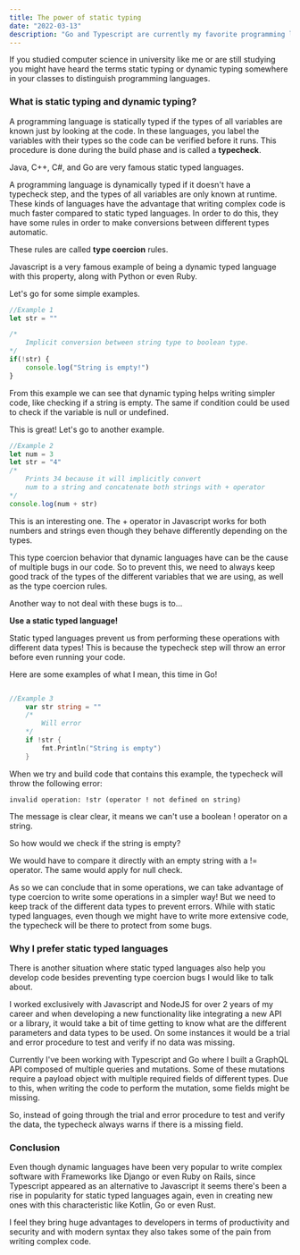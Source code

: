 ```yaml
---
title: The power of static typing
date: "2022-03-13"
description: "Go and Typescript are currently my favorite programming languages to work with. What do they have in common? They're both statically typed."
---
```


If you studied computer science in university like me or are still studying you might have heard the terms static typing or dynamic typing somewhere in your classes to distinguish programming languages.

### What is static typing and dynamic typing?

A programming language is statically typed if the types of all variables are known just by looking at the code. In these languages, you label the variables with their types so the code can be verified before it runs. This procedure is done during the build phase and is called a **typecheck**.

Java, C++, C#, and Go are very famous static typed languages.

A programming language is dynamically typed if it doesn't have a typecheck step, and the types of all variables are only known at runtime. These kinds of languages have the advantage that writing complex code is much faster compared to static typed languages. In order to do this, they have some rules in order to make conversions between different types automatic. 

These rules are called **type coercion** rules.

Javascript is a very famous example of being a dynamic typed language with this property, along with Python or even Ruby.

Let's go for some simple examples.

```js
//Example 1
let str = ""

/*
    Implicit conversion between string type to boolean type.
*/
if(!str) {
    console.log("String is empty!")
}

```

From this example we can see that dynamic typing helps writing simpler code, like checking if a string is empty. The same if condition could be used to check if the variable is null or undefined.

This is great! Let's go to another example.

```js
//Example 2
let num = 3
let str = "4"
/* 
    Prints 34 because it will implicitly convert 
    num to a string and concatenate both strings with + operator 
*/
console.log(num + str)

```

This is an interesting one. The + operator in Javascript works for both numbers and strings even though they behave differently depending on the types.

This type coercion behavior that dynamic languages have can be the cause of multiple bugs in our code. So to prevent this, we need to always keep good track of the types of the different variables that we are using, as well as the type coercion rules.

Another way to not deal with these bugs is to... 

**Use a static typed language!**

Static typed languages prevent us from performing these operations with different data types! This is because the typecheck step will throw an error before even running your code.

Here are some examples of what I mean, this time in Go!

```Go

//Example 3
	var str string = ""
    /*
        Will error
    */
	if !str {
		fmt.Println("String is empty")
	}

```

When we try and build code that contains this example, the typecheck will throw the following error:

`invalid operation: !str (operator ! not defined on string)`

The message is clear clear, it means we can't use a boolean ! operator on a string.

So how would we check if the string is empty? 

We would have to compare it directly with an empty string with a != operator. The same would apply for null check.

As so we can conclude that in some operations, we can take advantage of type coercion to write some operations in a simpler way! But we need to keep track of the different data types to prevent errors.
While with static typed languages, even though we might have to write more extensive code, the typecheck will be there to protect from some bugs.

### Why I prefer static typed languages
There is another situation where static typed languages also help you develop code besides preventing type coercion bugs I would like to talk about.

I worked exclusively with Javascript and NodeJS for over 2 years of my career and when developing a new functionality like integrating a new API or a library, it would take a bit of time getting to know what are the different parameters and data types to be used. On some instances it would be a trial and error procedure to test and verify if no data was missing.

Currently I've been working with Typescript and Go where I built a GraphQL API composed of multiple queries and mutations. Some of these mutations require a payload object with multiple required fields of different types. Due to this, when writing the code to perform the mutation, some fields might be missing. 

So, instead of going through the trial and error procedure to test and verify the data, the typecheck always warns if there is a missing field. 


### Conclusion 
Even though dynamic languages have been very popular to write complex software with Frameworks like Django or even Ruby on Rails, since Typescript appeared as an alternative to Javascript it seems there's been a rise in popularity for static typed languages again, even in creating new ones with this characteristic like Kotlin, Go or even Rust.

I feel they bring huge advantages to developers in terms of productivity and security and with modern syntax they also takes some of the pain from writing complex code.
